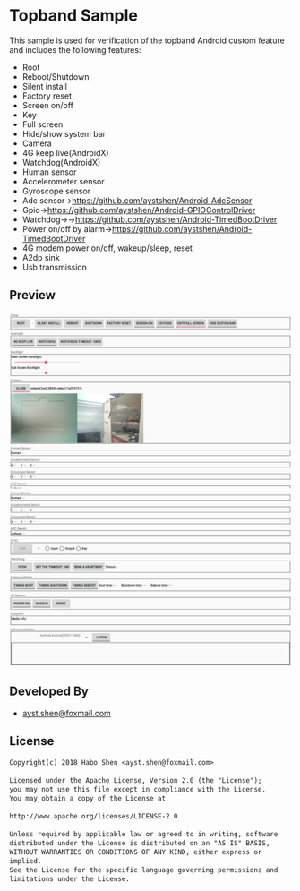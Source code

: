 # Topband Sample
This sample is used for verification of the topband Android custom feature and includes the following features:
- Root
- Reboot/Shutdown
- Silent install
- Factory reset
- Screen on/off
- Key
- Full screen
- Hide/show system bar
- Camera
- 4G keep live(AndroidX)
- Watchdog(AndroidX)
- Human sensor
- Accelerometer sensor
- Gyroscope sensor
- Adc sensor-><https://github.com/aystshen/Android-AdcSensor>
- Gpio-><https://github.com/aystshen/Android-GPIOControlDriver>
- Watchdog->-><https://github.com/aystshen/Android-TimedBootDriver>
- Power on/off by alarm-><https://github.com/aystshen/Android-TimedBootDriver>
- 4G modem power on/off, wakeup/sleep, reset
- A2dp sink
- Usb transmission

## Preview
![image](screenshots/device-2019-10-13-101252.png)   
![image](screenshots/device-2019-10-13-101310.png) 

## Developed By
* ayst.shen@foxmail.com

## License
	Copyright(c) 2018 Habo Shen <ayst.shen@foxmail.com>

	Licensed under the Apache License, Version 2.0 (the "License");
	you may not use this file except in compliance with the License.
	You may obtain a copy of the License at

	http://www.apache.org/licenses/LICENSE-2.0

	Unless required by applicable law or agreed to in writing, software
	distributed under the License is distributed on an "AS IS" BASIS,
	WITHOUT WARRANTIES OR CONDITIONS OF ANY KIND, either express or implied.
	See the License for the specific language governing permissions and
	limitations under the License.